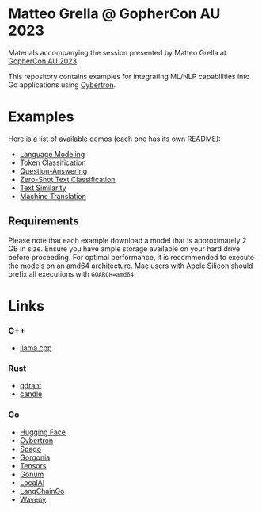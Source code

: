 # Matteo Grella @ GopherCon AU 2023

Materials accompanying the session presented by Matteo Grella at [GopherCon AU 2023](https://gophercon.com.au/).

This repository contains examples for integrating ML/NLP capabilities into Go applications using [Cybertron](https://github.com/nlpodyssey/cybertron).

# Examples

Here is a list of available demos (each one has its own README):
- [Language Modeling](https://github.com/matteo-grella/gophercon-au-2023/tree/main/languagemodeling)
- [Token Classification](https://github.com/matteo-grella/gophercon-au-2023/tree/main/tokenclassification)
- [Question-Answering](https://github.com/matteo-grella/gophercon-au-2023/tree/main/questionanswering)
- [Zero-Shot Text Classification](https://github.com/matteo-grella/gophercon-au-2023/tree/main/zeroshotclassification)
- [Text Similarity](https://github.com/matteo-grella/gophercon-au-2023/tree/main/textsimilarity)
- [Machine Translation](https://github.com/matteo-grella/gophercon-au-2023/tree/main/textgeneration)

## Requirements

Please note that each example download a model that is approximately 2 GB in size. Ensure you have ample storage available on your hard drive before proceeding. For optimal performance, it is recommended to execute the models on an amd64 architecture. Mac users with Apple Silicon should prefix all executions with `GOARCH=amd64`.

# Links

### C++

- [llama.cpp](https://github.com/ggerganov/llama.cpp)

### Rust

- [qdrant](https://github.com/qdrant/qdrant)
- [candle](https://github.com/huggingface/candle)

### Go
- [Hugging Face](https://huggingface.co/models)
- [Cybertron](https://github.com/nlpodyssey/cybertron)
- [Spago](https://github.com/nlpodyssey/spago)
- [Gorgonia](https://github.com/gorgonia/gorgonia)
- [Tensors](https://github.com/gorgonia/tensor)
- [Gonum](https://github.com/gonum/gonum)
- [LocalAI](https://github.com/mudler/LocalAI)
- [LangChainGo](https://github.com/tmc/langchaingo)
- [Waveny](https://github.com/nlpodyssey/waveny)
